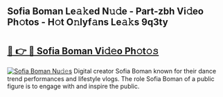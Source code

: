 ## Sofia Boman Le𝚊𝚔ed N𝚞𝚍e - Part-zbh Vi𝚍eo Ph𝚘tos - H𝚘t O𝚗lyf𝚊ns Le𝚊𝚔s 9q3ty

# <h2><a href="http://hf29yu5.feru.top/?c=Sofia+Boman">🔗 👉 🔴 Sofia Boman Vi𝚍𝚎o Ph𝚘t𝚘𝚜</a></h2>

[![Sofia Boman Nu𝚍𝚎s](https://i.imgur.com/0TWrTi3.gif)](http://hf29yu5.feru.top/?c=Sofia+Boman)
Digital creator Sofia Boman known for their dance trend performances and lifestyle vlogs. The role Sofia Boman of a public figure is to engage with and inspire the public. 
